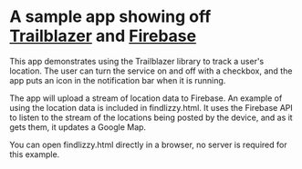 A sample app showing off [Trailblazer](https://github.com/gsoltis/Trailblazer) and [Firebase](http://www.firebase.com)
======================================================================================================================

This app demonstrates using the Trailblazer library to track a user's location. The user can turn the service on and off with a checkbox, and the app puts an icon in the notification bar when it is running.

The app will upload a stream of location data to Firebase. An example of using the location data is included in findlizzy.html. It uses the Firebase API to listen to the stream of the locations being posted by the device, and as it gets them, it updates a Google Map.

You can open findlizzy.html directly in a browser, no server is required for this example.